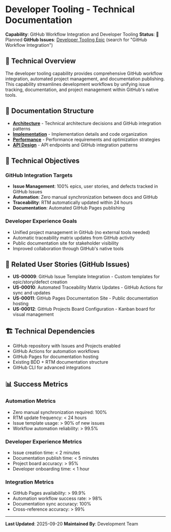 # Developer Tooling - Technical Documentation

**Capability**: GitHub Workflow Integration and Developer Tooling
**Status**: 📝 Planned
**GitHub Issues**: [Developer Tooling Epic](../../../../issues) (search for "GitHub Workflow Integration")

## 🎯 Technical Overview

The developer tooling capability provides comprehensive GitHub workflow integration, automated project management, and documentation publishing. This capability streamlines development workflows by unifying issue tracking, documentation, and project management within GitHub's native tools.

## 📁 Documentation Structure

- [**Architecture**](architecture.md) - Technical architecture decisions and GitHub integration patterns
- [**Implementation**](implementation.md) - Implementation details and code organization
- [**Performance**](performance.md) - Performance requirements and optimization strategies
- [**API Design**](api-design.md) - API endpoints and GitHub integration patterns

## 🎯 Technical Objectives

### GitHub Integration Targets
- **Issue Management**: 100% epics, user stories, and defects tracked in GitHub Issues
- **Automation**: Zero manual synchronization between docs and GitHub
- **Traceability**: RTM automatically updated within 24 hours
- **Documentation**: Automated GitHub Pages publishing

### Developer Experience Goals
- Unified project management in GitHub (no external tools needed)
- Automatic traceability matrix updates from GitHub activity
- Public documentation site for stakeholder visibility
- Improved collaboration through GitHub's native tools

## 🔗 Related User Stories (GitHub Issues)

- **US-00009**: GitHub Issue Template Integration - Custom templates for epic/story/defect creation
- **US-00010**: Automated Traceability Matrix Updates - GitHub Actions for sync and updates
- **US-00011**: GitHub Pages Documentation Site - Public documentation hosting
- **US-00012**: GitHub Projects Board Configuration - Kanban board for visual management

## 🏗️ Technical Dependencies

- GitHub repository with Issues and Projects enabled
- GitHub Actions for automation workflows
- GitHub Pages for documentation hosting
- Existing BDD + RTM documentation structure
- GitHub CLI for advanced integrations

## 📊 Success Metrics

### Automation Metrics
- Zero manual synchronization required: 100%
- RTM update frequency: < 24 hours
- Issue template usage: > 90% of new issues
- Workflow automation reliability: > 99.5%

### Developer Experience Metrics
- Issue creation time: < 2 minutes
- Documentation publish time: < 5 minutes
- Project board accuracy: > 95%
- Developer onboarding time: < 1 hour

### Integration Metrics
- GitHub Pages availability: > 99.9%
- Automation workflow success rate: > 98%
- Documentation sync accuracy: 100%
- Cross-reference accuracy: > 99%

---

**Last Updated**: 2025-09-20
**Maintained By**: Development Team